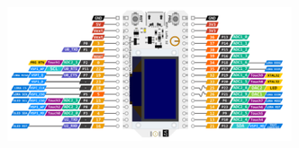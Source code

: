 ![Heltec Wi-Fi LoRa 32 (v2)](https://raw.githubusercontent.com/agh-iot/.github/main/profile/pinout.png)